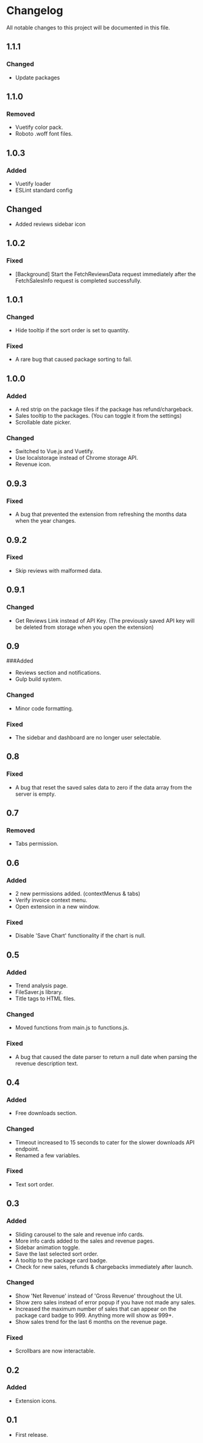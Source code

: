 # Changelog
All notable changes to this project will be documented in this file.

## 1.1.1
### Changed
- Update packages

## 1.1.0
### Removed
- Vuetify color pack.
- Roboto .woff font files.

## 1.0.3
### Added
- Vuetify loader
- ESLint standard config

## Changed
- Added reviews sidebar icon

## 1.0.2
### Fixed
- [Background] Start the FetchReviewsData request immediately after the FetchSalesInfo request is completed successfully.

## 1.0.1
### Changed
- Hide tooltip if the sort order is set to quantity.

### Fixed
- A rare bug that caused package sorting to fail.

## 1.0.0
### Added
- A red strip on the package tiles if the package has refund/chargeback.
- Sales tooltip to the packages. (You can toggle it from the settings)
- Scrollable date picker.

### Changed
- Switched to Vue.js and Vuetify.
- Use localstorage instead of Chrome storage API.
- Revenue icon.

## 0.9.3
### Fixed
- A bug that prevented the extension from refreshing the months data when the year changes.


## 0.9.2
### Fixed
- Skip reviews with malformed data.

## 0.9.1
### Changed
- Get Reviews Link instead of API Key. (The previously saved API key will be deleted from storage when you open the extension)

## 0.9
###Added
- Reviews section and notifications.
- Gulp build system.

### Changed
- Minor code formatting.

### Fixed
- The sidebar and dashboard are no longer user selectable.

## 0.8
### Fixed
- A bug that reset the saved sales data to zero if the data array from the server is empty.

## 0.7
### Removed
- Tabs permission.

## 0.6
### Added
- 2 new permissions added. (contextMenus & tabs)
- Verify invoice context menu.
- Open extension in a new window.

### Fixed
- Disable 'Save Chart' functionality if the chart is null.

## 0.5
### Added
- Trend analysis page.
- FileSaver.js library.
- Title tags to HTML files.

### Changed
- Moved functions from main.js to functions.js.

### Fixed
- A bug that caused the date parser to return a null date when parsing the revenue description text.

## 0.4
### Added
- Free downloads section.

### Changed
- Timeout increased to 15 seconds to cater for the slower downloads API endpoint.
- Renamed a few variables.

### Fixed
- Text sort order.

## 0.3
### Added
- Sliding carousel to the sale and revenue info cards.
- More info cards added to the sales and revenue pages.
- Sidebar animation toggle.
- Save the last selected sort order.
- A tooltip to the package card badge.
- Check for new sales, refunds & chargebacks immediately after launch.

### Changed
- Show 'Net Revenue' instead of 'Gross Revenue' throughout the UI.
- Show zero sales instead of error popup if you have not made any sales.
- Increased the maximum number of sales that can appear on the package card badge to 999. Anything more will show as 999+.
- Show sales trend for the last 6 months on the revenue page.

### Fixed
- Scrollbars are now interactable.

## 0.2
### Added
- Extension icons.

## 0.1
- First release.















































